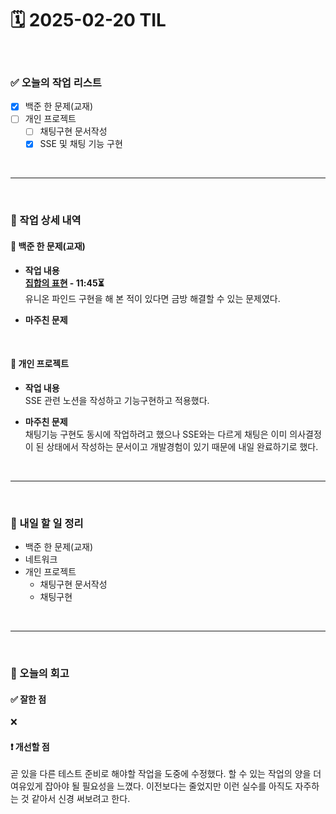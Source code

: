 # 🗓️ 2025-02-20 TIL

<br>

### ✅ 오늘의 작업 리스트  
- [x] 백준 한 문제(교재)
- [ ] 개인 프로젝트
    - [ ] 채팅구현 문서작성
    - [x] SSE 및 채팅 기능 구현

<br>

---

<br>

### 📌 작업 상세 내역  

#### 🔹 백준 한 문제(교재)
- **작업 내용**<br>
**[집합의 표현](https://www.acmicpc.net/problem/1717) - 11:45⏳**<br>
유니온 파인드 구현을 해 본 적이 있다면 금방 해결할 수 있는 문제였다.

- **마주친 문제**<br>


<br>

#### 🔹 개인 프로젝트
- **작업 내용**<br>
SSE 관련 노션을 작성하고 기능구현하고 적용했다. 

- **마주친 문제**<br>
채팅기능 구현도 동시에 작업하려고 했으나 SSE와는 다르게 채팅은 이미 의사결정이 된 상태에서 작성하는 문서이고 개발경험이 있기 때문에 내일 완료하기로 했다.

<br>

---

<br>

### 🚀 내일 할 일 정리  

- 백준 한 문제(교재)
- 네트워크
- 개인 프로젝트
    - 채팅구현 문서작성
    - 채팅구현

<br>

---

<br>

### 🧐 오늘의 회고  

#### ✅ 잘한 점
❌

#### ❗ 개선할 점
곧 있을 다른 테스트 준비로 해야할 작업을 도중에 수정했다. 할 수 있는 작업의 양을 더 여유있게 잡아야 될 필요성을 느꼈다. 이전보다는 줄었지만 이런 실수를 아직도 자주하는 것 같아서 신경 써보려고 한다.

<br><br><br>